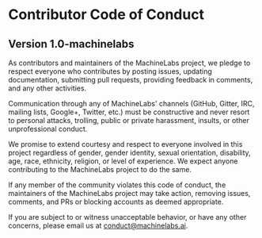 # Contributor Code of Conduct

## Version 1.0-machinelabs

As contributors and maintainers of the MachineLabs project, we pledge to respect everyone who contributes by posting issues, updating documentation, submitting pull requests, providing feedback in comments, and any other activities.

Communication through any of MachineLabs' channels (GitHub, Gitter, IRC, mailing lists, Google+, Twitter, etc.) must be constructive and never resort to personal attacks, trolling, public or private harassment, insults, or other unprofessional conduct.

We promise to extend courtesy and respect to everyone involved in this project regardless of gender, gender identity, sexual orientation, disability, age, race, ethnicity, religion, or level of experience. We expect anyone contributing to the MachineLabs project to do the same.

If any member of the community violates this code of conduct, the maintainers of the MachineLabs project may take action, removing issues, comments, and PRs or blocking accounts as deemed appropriate.

If you are subject to or witness unacceptable behavior, or have any other concerns, please email us at [conduct@machinelabs.ai](mailto:conduct@machinelabs.ai).

